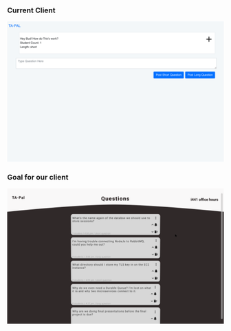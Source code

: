 


### Current Client
![Image](./../images/current-design.png)


### Goal for our client
![Image](./../images/mock-design.png)
